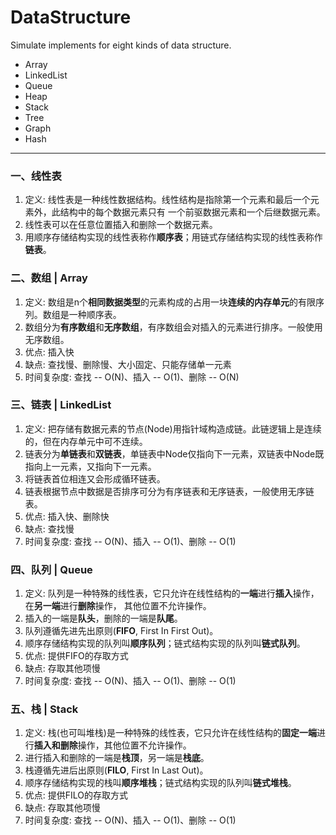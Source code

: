 # DataStructure
Simulate implements for eight kinds of data structure.  
- Array  
- LinkedList  
- Queue  
- Heap  
- Stack  
- Tree  
- Graph  
- Hash  
---  
### 一、线性表
1) 定义: 线性表是一种线性数据结构。线性结构是指除第一个元素和最后一个元素外，此结构中的每个数据元素只有
一个前驱数据元素和一个后继数据元素。  
2) 线性表可以在任意位置插入和删除一个数据元素。  
3) 用顺序存储结构实现的线性表称作**顺序表**；用链式存储结构实现的线性表称作**链表**。  
### 二、数组 | Array
1) 定义: 数组是n个**相同数据类型**的元素构成的占用一块**连续的内存单元**的有限序列。数组是一种顺序表。  
2) 数组分为**有序数组**和**无序数组**，有序数组会对插入的元素进行排序。一般使用无序数组。  
3) 优点: 插入快  
4) 缺点: 查找慢、删除慢、大小固定、只能存储单一元素  
5) 时间复杂度: 查找 -- O(N)、插入 -- O(1)、删除 -- O(N)  
### 三、链表 | LinkedList
1) 定义: 把存储有数据元素的节点(Node)用指针域构造成链。此链逻辑上是连续的，但在内存单元中可不连续。  
2) 链表分为**单链表**和**双链表**，单链表中Node仅指向下一元素，双链表中Node既指向上一元素，又指向下一元素。  
3) 将链表首位相连又会形成循环链表。  
4) 链表根据节点中数据是否排序可分为有序链表和无序链表，一般使用无序链表。  
5) 优点: 插入快、删除快  
6) 缺点: 查找慢  
7) 时间复杂度: 查找 -- O(N)、插入 -- O(1)、删除 -- O(1)  
### 四、队列 | Queue
1) 定义: 队列是一种特殊的线性表，它只允许在线性结构的**一端**进行**插入**操作，在**另一端**进行**删除**操作，
其他位置不允许操作。  
2) 插入的一端是**队头**，删除的一端是**队尾**。  
3) 队列遵循先进先出原则(**FIFO**, First In First Out)。  
4) 顺序存储结构实现的队列叫**顺序队列**；链式结构实现的队列叫**链式队列**。  
5) 优点: 提供FIFO的存取方式  
6) 缺点: 存取其他项慢  
7) 时间复杂度: 查找 -- O(N)、插入 -- O(1)、删除 -- O(1)  
### 五、栈 | Stack
1) 定义: 栈(也可叫堆栈)是一种特殊的线性表，它只允许在线性结构的**固定一端**进行**插入和删除**操作，其他位置不允许操作。  
2) 进行插入和删除的一端是**栈顶**，另一端是**栈底**。  
3) 栈遵循先进后出原则(**FILO**, First In Last Out)。  
4) 顺序存储结构实现的栈叫**顺序堆栈**；链式结构实现的队列叫**链式堆栈**。  
5) 优点: 提供FILO的存取方式  
6) 缺点: 存取其他项慢  
7) 时间复杂度: 查找 -- O(N)、插入 -- O(1)、删除 -- O(1)  